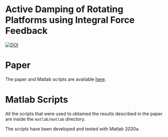 # Active Damping of Rotating Platforms using Integral Force Feedback

[![DOI](https://zenodo.org/badge/247666595.svg)](https://zenodo.org/badge/latestdoi/247666595)

# Paper
The paper and Matlab scripts are available [here](https://tdehaeze.github.io/dehaeze20_contr_stewa_platf/).

# Matlab Scripts
All the scripts that were used to obtained the results described in the paper are inside the
`matlab/matlab` directory.

The scripts have been developed and tested with Matlab 2020a.

